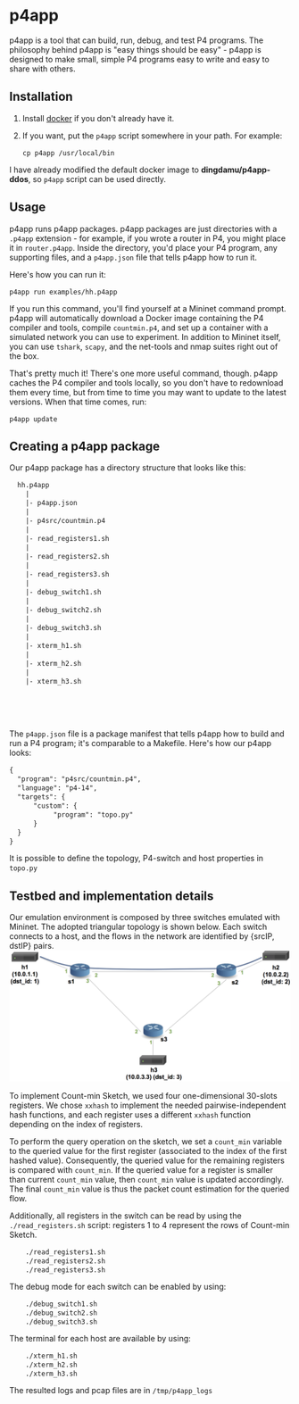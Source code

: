 p4app
=====

p4app is a tool that can build, run, debug, and test P4 programs. The
philosophy behind p4app is "easy things should be easy" - p4app is designed to
make small, simple P4 programs easy to write and easy to share with others.

Installation
------------

1. Install [docker](https://docs.docker.com/engine/installation/) if you don't
   already have it.

2. If you want, put the `p4app` script somewhere in your path. For example:

    ```
    cp p4app /usr/local/bin
    ```
I have already modified the default docker image to **dingdamu/p4app-ddos**, so `p4app` script can be used directly.

Usage
-----

p4app runs p4app packages. p4app packages are just directories with a `.p4app`
extension - for example, if you wrote a router in P4, you might place it in
`router.p4app`. Inside the directory, you'd place your P4 program, any
supporting files, and a `p4app.json` file that tells p4app how to run it.

Here's how you can run it:

```
p4app run examples/hh.p4app
```

If you run this command, you'll find yourself at a Mininet command prompt. p4app
will automatically download a Docker image containing the P4 compiler and tools,
compile `countmin.p4`, and set up a container with a simulated network you
can use to experiment. In addition to Mininet itself, you can use `tshark`,
`scapy`, and the net-tools and nmap suites right out of the box.


That's pretty much it! There's one more useful command, though. p4app caches the
P4 compiler and tools locally, so you don't have to redownload them every time,
but from time to time you may want to update to the latest versions. When that
time comes, run:

```
p4app update
```

Creating a p4app package
------------------------

Our p4app package has a directory structure that looks like this:

```
  hh.p4app
    |
    |- p4app.json
    |
    |- p4src/countmin.p4
    |
    |- read_registers1.sh
    |
    |- read_registers2.sh
    |
    |- read_registers3.sh
    |
    |- debug_switch1.sh
    |
    |- debug_switch2.sh
    |
    |- debug_switch3.sh
    |
    |- xterm_h1.sh
    |
    |- xterm_h2.sh
    |
    |- xterm_h3.sh





```

The `p4app.json` file is a package manifest that tells p4app how to build and
run a P4 program; it's comparable to a Makefile. Here's how our p4app looks:

```
{
  "program": "p4src/countmin.p4",
  "language": "p4-14",
  "targets": {
      "custom": {
	       "program": "topo.py"
      }
  }
}
```
It is possible to define the topology, P4-switch and host properties in `topo.py`

Testbed and implementation details
----------------------------------
Our emulation environment is composed by three switches emulated with Mininet. The adopted triangular topology is shown below. Each switch connects to a host, and the flows in the network are identified by {srcIP, dstIP} pairs.
![](https://raw.githubusercontent.com/p4lang/tutorials/master/exercises/basic_tunnel/topo.png)

To implement Count-min Sketch, we used four one-dimensional 30-slots registers. We chose `xxhash` to implement the needed pairwise-independent hash functions, and each register uses a different `xxhash` function depending on the index of registers.

To perform the query operation on the sketch, we set a `count_min` variable to the queried value for the first register (associated to the index of the first hashed value). Consequently, the queried value for the remaining registers is compared with `count_min`. If  the queried value for a register is smaller than current `count_min` value, then `count_min` value is updated accordingly. The final `count_min` value is thus the packet count estimation for the queried flow.

Additionally, all registers in the switch can be read by using the `./read_registers.sh` script: registers 1 to 4 represent the rows of Count-min Sketch.

```
    ./read_registers1.sh
    ./read_registers2.sh
    ./read_registers3.sh
```

The debug mode for each switch can be enabled by using:

``` 
    ./debug_switch1.sh
    ./debug_switch2.sh
    ./debug_switch3.sh
```    

The  terminal for each host are available by using:

``` 
    ./xterm_h1.sh
    ./xterm_h2.sh
    ./xterm_h3.sh
```    

The resulted logs and pcap files are in `/tmp/p4app_logs`
